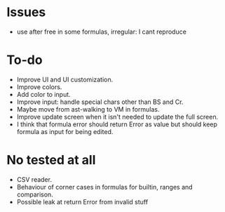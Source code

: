 # Issues
* use after free in some formulas, irregular: I cant reproduce

# To-do
* Improve UI and UI customization.
* Improve colors.
* Add color to input.
* Improve input: handle special chars other than BS and Cr.
* Maybe move from ast-walking to VM in formulas.
* Improve update screen when it isn't needed to update the full screen.
* I think that formula error should return Error as value but should keep
  formula as input for being edited.

# No tested at all
* CSV reader.
* Behaviour of corner cases in formulas for builtin, ranges and comparison.
* Possible leak at return Error from invalid stuff
